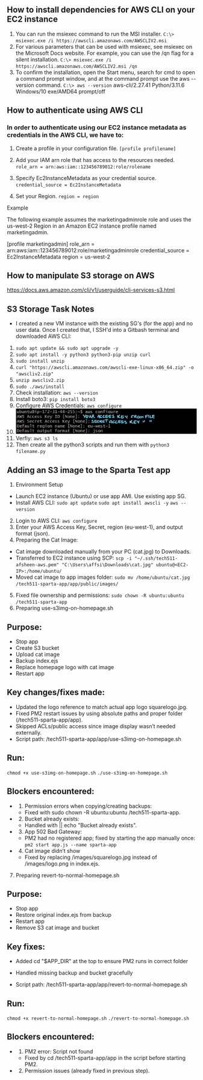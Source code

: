 ## How to install dependencies for AWS CLI on your EC2 instance
1. You can run the  msiexec command to run the MSI installer.
`C:\> msiexec.exe /i https://awscli.amazonaws.com/AWSCLIV2.msi`
2. For various parameters that can be used with msiexec, see msiexec on the Microsoft Docs website. For example, you can use the /qn flag for a silent installation.
`C:\> msiexec.exe /i https://awscli.amazonaws.com/AWSCLIV2.msi /qn`
3. To confirm the installation, open the Start menu, search for cmd to open a command prompt window, and at the command prompt use the aws --version command.
`C:\> aws --version`
aws-cli/2.27.41 Python/3.11.6 Windows/10 exe/AMD64 prompt/off

## How to authenticate using AWS CLI
### In order to authenticate using our EC2 instance metadata as credentials in the AWS CLI, we have to:
1. Create a profile in your configuration file.
`[profile profilename]`

2. Add your IAM arn role that has access to the resources needed.
`role_arn = arn:aws:iam::123456789012:role/rolename`

3. Specify Ec2InstanceMetadata as your credential source.
`credential_source = Ec2InstanceMetadata`

4. Set your Region.
`region = region`

Example

The following example assumes the marketingadminrole role and uses the us-west-2 Region in an Amazon EC2 instance profile named marketingadmin.

[profile marketingadmin]
role_arn = arn:aws:iam::123456789012:role/marketingadminrole
credential_source = Ec2InstanceMetadata
region = us-west-2

## How to manipulate S3 storage on AWS
https://docs.aws.amazon.com/cli/v1/userguide/cli-services-s3.html


## S3 Storage Task Notes
* I created a new VM instance with the existing SG's (for the app) and no user data. Once I created that, I SSH'd into a Gitbash terminal and downloaded AWS CLI:
1. `sudo apt update && sudo apt upgrade -y`
2. `sudo apt install -y python3 python3-pip unzip curl`
3. `sudo install unzip`
4. `curl "https://awscli.amazonaws.com/awscli-exe-linux-x86_64.zip" -o "awscliv2.zip"`
5. `unzip awscliv2.zip`
6. `sudo ./aws/install`
7. Check installation: `aws --version`
8. Install boto3: `pip install boto3`
9. Configure AWS Credentials: `aws configure`
10. ![alt text](image-3.png)
11. Verfiy: `aws s3 ls`
12. Then create all the python3 scripts and run them with `python3 filename.py`

## Adding an S3 image to the Sparta Test app
1. Environment Setup
* Launch EC2 instance (Ubuntu) or use app AMI. Use existing app SG.
* Install AWS CLI:
`sudo apt update`
`sudo apt install awscli -y`
`aws --version`
2. Login to AWS CLI:
`aws configure`
3. Enter your AWS Access Key, Secret, region (eu-west-1), and output format (json).
4. Preparing the Cat Image:
* Cat image downloaded manually from your PC (cat.jpg) to Downloads.
* Transferred to EC2 instance using SCP:
`scp -i "~/.ssh/tech511-afsheen-aws.pem" "C:\Users\affsi\Downloads\cat.jpg" ubuntu@<EC2-IP>:/home/ubuntu/`
* Moved cat image to app images folder:
`sudo mv /home/ubuntu/cat.jpg /tech511-sparta-app/app/public/images/`
5. Fixed file ownership and permissions:
`sudo chown -R ubuntu:ubuntu /tech511-sparta-app`
6. Preparing use-s3img-on-homepage.sh
## Purpose:
* Stop app
* Create S3 bucket
* Upload cat image
* Backup index.ejs
* Replace homepage logo with cat image
* Restart app
## Key changes/fixes made:
* Updated the logo reference to match actual app logo squarelogo.jpg.
* Fixed PM2 restart issues by using absolute paths and proper folder (/tech511-sparta-app/app).
* Skipped ACLs/public access since image display wasn’t needed externally.
* Script path: /tech511-sparta-app/app/use-s3img-on-homepage.sh
## Run:
`chmod +x use-s3img-on-homepage.sh`
`./use-s3img-on-homepage.sh`

## Blockers encountered:

* 1. Permission errors when copying/creating backups:
    * Fixed with sudo chown -R ubuntu:ubuntu /tech511-sparta-app.
* 2. Bucket already exists:
    * Handled with || echo "Bucket already exists".
* 3. App 502 Bad Gateway:
    * PM2 had no registered app; fixed by starting the app manually once:
        `pm2 start app.js --name sparta-app`
* 4. Cat image didn’t show
    * Fixed by replacing /images/squarelogo.jpg instead of /images/logo.png in index.ejs.

7. Preparing revert-to-normal-homepage.sh
## Purpose:
* Stop app
* Restore original index.ejs from backup
* Restart app
* Remove S3 cat image and bucket

## Key fixes:

* Added cd "$APP_DIR" at the top to ensure PM2 runs in correct folder

* Handled missing backup and bucket gracefully

* Script path: /tech511-sparta-app/app/revert-to-normal-homepage.sh

## Run:
`chmod +x revert-to-normal-homepage.sh`
`./revert-to-normal-homepage.sh`

## Blockers encountered:
* 1. PM2 error: Script not found
  * Fixed by cd /tech511-sparta-app/app in the script before starting PM2.

* 2. Permission issues (already fixed in previous step).